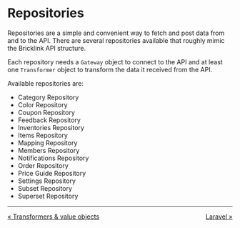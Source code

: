 # Repositories

Repositories are a simple and convenient way to fetch and post data from and to the API. There are 
several repositories available that roughly mimic the Bricklink API structure.

Each repository needs a `Gateway` object to connect to the API and at least one `Transformer` object
to transform the data it received from the API.

Available repositories are:
- Category Repository
- Color Repository
- Coupon Repository
- Feedback Repository
- Inventories Repository
- Items Repository
- Mapping Repository
- Members Repository
- Notifications Repository
- Order Repository
- Price Guide Repository
- Settings Repository
- Subset Repository
- Superset Repository
 
---
<div style="overflow:auto;">
    <div style="float: left;"><a href="transformers.html">&laquo; Transformers & value objects</a></div>
    <div style="float: right;"><a href="laravel.html">Laravel &raquo;</a></div>
</div>